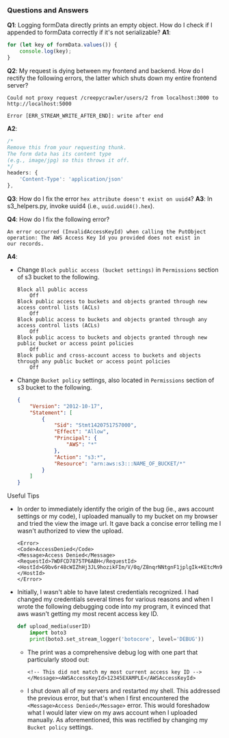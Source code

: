 ### Questions and Answers

**Q1**: Logging formData directly prints an empty object. How do I check if I appended to formData correctly if it's not serializable?
**A1**: 
```js
for (let key of formData.values()) {
    console.log(key);
}
```

**Q2**: My request is dying between my frontend and backend. How do I rectify the following errors, the latter which shuts down my entire frontend server?
```shell
Could not proxy request /creepycrawler/users/2 from localhost:3000 to http://localhost:5000

Error [ERR_STREAM_WRITE_AFTER_END]: write after end 
```
**A2**:
```js
/* 
Remove this from your requesting thunk.
The form data has its content type
(e.g., image/jpg) so this throws it off.
*/
headers: {
    'Content-Type': 'application/json'
},
```

**Q3**: How do I fix the error `hex attribute doesn't exist on uuid4`?
**A3**: In s3_helpers.py, invoke uuid4 (i.e., `uuid.uuid4().hex`).

**Q4**: How do I fix the following error?
```shell
An error occurred (InvalidAccessKeyId) when calling the PutObject
operation: The AWS Access Key Id you provided does not exist in
our records.
```
**A4**:
+ Change `Block public access (bucket settings)` in `Permissions` section of s3 bucket to the following.
	```
	Block all public access
		Off
	Block public access to buckets and objects granted through new access control lists (ACLs)
		Off
	Block public access to buckets and objects granted through any access control lists (ACLs)
		Off
	Block public access to buckets and objects granted through new public bucket or access point policies
		Off
	Block public and cross-account access to buckets and objects through any public bucket or access point policies
		Off
	```
+ Change `Bucket policy` settings, also located in `Permissions` section of s3 bucket to the following.
	```json
	{
		"Version": "2012-10-17",
		"Statement": [
			{
				"Sid": "Stmt1420751757000",
				"Effect": "Allow",
				"Principal": {
					"AWS": "*"
				},
				"Action": "s3:*",
				"Resource": "arn:aws:s3:::NAME_OF_BUCKET/*"
			}
		]
	}
	```

Useful Tips
+ In order to immediately identify the origin of the bug (ie., aws account settings or my code), I uploaded manually to my bucket on my browser and tried the view the image url. It gave back a concise error telling me I wasn't authorized to view the upload.
	```
	<Error>
	<Code>AccessDenied</Code>
	<Message>Access Denied</Message>
	<RequestId>7WDFCD7875TP6ABH</RequestId>
	<HostId>G9bv6r48cWIZhHj3JL9hozikFIm/V/0q/Z8nqrNNtgnF1jplgIk+KEtcMn9yBJkzQgN1ro99qYw=</HostId>
	</Error>
	```
+ Initially, I wasn't able to have latest credentials recognized. I had changed my credentials several times for various reasons and when I wrote the following debugging code into my program, it evinced that aws wasn't getting my most recent access key ID.
	```py
	def upload_media(userID)
		import boto3
		print(boto3.set_stream_logger('botocore', level='DEBUG'))
	```
	+ The print was a comprehensive debug log with one part that particularly stood out: 
		```shell
		<!-- This did not match my most current access key ID -->
		</Message><AWSAccessKeyId>12345EXAMPLE</AWSAccessKeyId>
		```
	+ I shut down all of my servers and restarted my shell. This addressed the previous error, but that's when I first encountered the `<Message>Access Denied</Message>` error. This would foreshadow what I would later view on my aws account when I uploaded manually. As aforementioned, this was rectified by changing my `Bucket policy` settings.